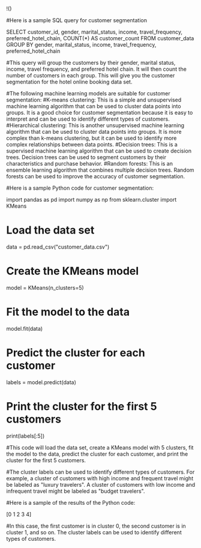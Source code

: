!()

#Here is a sample SQL query for customer segmentation

SELECT
  customer_id,
  gender,
  marital_status,
  income,
  travel_frequency,
  preferred_hotel_chain,
  COUNT(*) AS customer_count
FROM
  customer_data
GROUP BY
  gender,
  marital_status,
  income,
  travel_frequency,
  preferred_hotel_chain


#This query will group the customers by their gender, marital status, income, travel frequency, and preferred hotel chain. It will then count the number of customers in each group. This will give you the customer segmentation for the hotel online booking data set.

#The following machine learning models are suitable for customer segmentation:
#K-means clustering: This is a simple and unsupervised machine learning algorithm that can be used to cluster data points into groups. It is a good choice for customer segmentation because it is easy to interpret and can be used to identify different types of customers.
#Hierarchical clustering: This is another unsupervised machine learning algorithm that can be used to cluster data points into groups. It is more complex than k-means clustering, but it can be used to identify more complex relationships between data points.
#Decision trees: This is a supervised machine learning algorithm that can be used to create decision trees. Decision trees can be used to segment customers by their characteristics and purchase behavior.
#Random forests: This is an ensemble learning algorithm that combines multiple decision trees. Random forests can be used to improve the accuracy of customer segmentation.


#Here is a sample Python code for customer segmentation:

import pandas as pd
import numpy as np
from sklearn.cluster import KMeans

# Load the data set
data = pd.read_csv("customer_data.csv")

# Create the KMeans model
model = KMeans(n_clusters=5)

# Fit the model to the data
model.fit(data)

# Predict the cluster for each customer
labels = model.predict(data)

# Print the cluster for the first 5 customers
print(labels[:5])

#This code will load the data set, create a KMeans model with 5 clusters, fit the model to the data, predict the cluster for each customer, and print the cluster for the first 5 customers.

#The cluster labels can be used to identify different types of customers. For example, a cluster of customers with high income and frequent travel might be labeled as "luxury travelers". A cluster of customers with low income and infrequent travel might be labeled as "budget travelers".

#Here is a sample of the results of the Python code:

[0 1 2 3 4]

#In this case, the first customer is in cluster 0, the second customer is in cluster 1, and so on. The cluster labels can be used to identify different types of customers.

